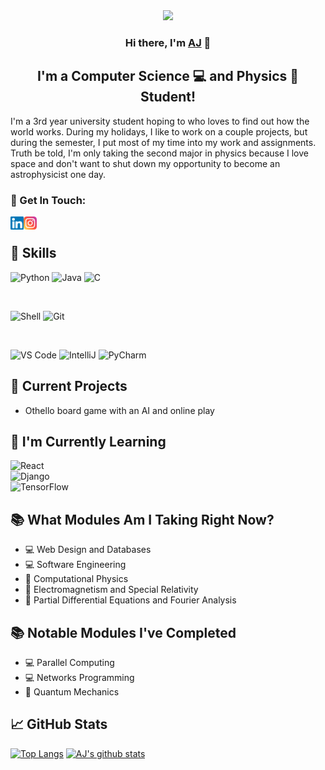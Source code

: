 <div id="header" align="center">
  <img src="https://github.com/AJWestley/AJWestley/assets/96372906/7b8f8627-fed0-4de8-9ba2-db03deca7508" width="1000"/>
</div>

<h3 align="center">
Hi there, I'm <a href="https://ajwestley.me" target="_blank" rel="noreferrer">AJ</a> 👋
</h3>
<h2 align="center">
I'm a Computer Science 💻 and Physics 🌌 Student!
</h2> 

I'm a 3rd year university student hoping to who loves to find out how the world works. During my holidays, I like to work on a couple projects, but 
during the semester, I put most of my time into my work and assignments. Truth be told, I'm only taking the second major in physics because I love 
space and don't want to shut down my opportunity to become an astrophysicist one day.

### 🤝 Get In Touch:
  <a href="https://www.linkedin.com/in/aj-westley-94b205258/"><img align="left" src="https://raw.githubusercontent.com/AJWestley/AJWestley/main/Images/linkedin.svg" alt="AJ | LinkedIn" width="21px"/></a>
  <a href="https://www.instagram.com/ajwestley88/"><img align="left" src="https://raw.githubusercontent.com/AJWestley/AJWestley/main/Images/instagram.svg" alt="AJ | Instagram" width="21px"/></a>
  
</br>

## 📝 Skills
![Python](https://img.shields.io/badge/Python-3776AB?style=for-the-badge&logo=python&logoColor=white)
![Java](https://img.shields.io/badge/Java-ED8B00?style=for-the-badge&logo=openjdk&logoColor=white)
![C](https://img.shields.io/badge/C-00599C?style=for-the-badge&logo=c&logoColor=white)

</br>

![Shell](https://img.shields.io/badge/Shell_Script-121011?style=for-the-badge&logo=gnu-bash&logoColor=white)
![Git](https://img.shields.io/badge/GIT-E44C30?style=for-the-badge&logo=git&logoColor=white)

</br>

![VS Code](https://img.shields.io/badge/Visual_Studio_Code-0078D4?style=for-the-badge&logo=visual%20studio%20code&logoColor=white)
![IntelliJ](https://img.shields.io/badge/IntelliJ_IDEA-000000.svg?style=for-the-badge&logo=intellij-idea&logoColor=white)
![PyCharm](https://img.shields.io/badge/PyCharm-000000.svg?&style=for-the-badge&logo=PyCharm&logoColor=white)

## 🔭 Current Projects
  - Othello board game with an AI and online play

## 🌱 I'm Currently Learning
![React](https://img.shields.io/badge/React-20232A?style=for-the-badge&logo=react&logoColor=61DAFB)
</br>
![Django](https://img.shields.io/badge/Django-092E20?style=for-the-badge&logo=django&logoColor=white)
</br>
![TensorFlow](https://img.shields.io/badge/TensorFlow-FF6F00?style=for-the-badge&logo=tensorflow&logoColor=white)
  
## 📚 What Modules Am I Taking Right Now?
  - 💻 Web Design and Databases
  - 💻 Software Engineering
  - 🌌 Computational Physics
  - 🌌 Electromagnetism and Special Relativity
  - 🧮 Partial Differential Equations and Fourier Analysis

## 📚 Notable Modules I've Completed
  - 💻 Parallel Computing
  - 💻 Networks Programming
  - 🌌 Quantum Mechanics

## 📈 GitHub Stats 

[![Top Langs](https://github-readme-stats-git-masterrstaa-rickstaa.vercel.app/api/top-langs/?username=AJWestley&exclude_repo=Teaching-Han&theme=dracula)](https://github.com/AJWestley/github-readme-stats)
[![AJ's github stats](https://github-readme-stats.vercel.app/api?username=AJWestley&theme=dracula)](https://github.com/AJWestley)
